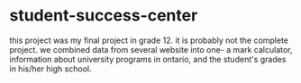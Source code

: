 # student-success-center
this project was my final project in grade 12. it is probably not the complete project. we combined data from several website into one- a mark calculator, information about university programs in ontario, and the student's grades in his/her high school.
